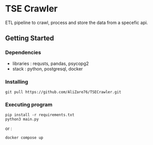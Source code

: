 # TSE Crawler

ETL pipeline to crawl, process and store the data from a specefic api.


## Getting Started

### Dependencies

* libraries : requsts, pandas, psycopg2
* stack : python, postgresql, docker

### Installing

```
git pull https://github.com/AliZare76/TSECrawler.git
```

### Executing program


```
pip install -r requirements.txt
python3 main.py
```
or :
```
docker compose up
```
